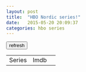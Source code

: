 ```yaml
---
layout: post
title:  "HBO Nordic series!"
date:   2015-05-20 20:09:37
categories: hbo series
---
```


<script>
(function() {
    var checkReady = function(callback) {
        if (window.jQuery) {
            callback(jQuery);
        }
        else {
            window.setTimeout(function() { checkReady(callback); }, 100);
        }
    };

    checkReady(function(jQuery) {
	var seen = localStorage.seen;
	if(seen==null)seen="";
	var rating = localStorage.rating;
	var series_array = [];

	if(rating == null || rating == ""){
	   refresh();
	} else {
	    series_array = JSON.parse(rating);
	    create_table(series_array);
	    sorter();
	}

	function refresh(){
		jQuery.get('https://api-hbon.hbo.clearleap.com/cloffice/client/web/browse/f5dde064-495d-41dc-8cd7-cbb76baaf8d0',function(data){
		    var series_array = {};
		    $(data).find("item").each(function () {
			var el = $(this);
			var title = el.find("title").text();
			var guid = el.find("guid").text();

			series_array[title] = {"rating":null,"guid":guid};
		    });
		    create_table(series_array);
		    hboloaded();
		});
	}

	function create_table(series_array){
		for(var title in series_array){
		   if(seen.search(title+";") == -1){
		      var imdb = series_array[title]["rating"];
		      var guid = series_array[title]["guid"];
		      jQuery("#hbotable").append('<tr class="toBeSorted"'+((imdb!=null)?' data-rating="'+imdb+'"':'')+((guid!=null)?' data-guid="'+guid+'"':'')+'><td><a href="https://se.hbonordic.com/series/'+title.replace(" ","-").toLowerCase()+'/'+guid+'" class="hbotitle">'+title+'</a></td><td class="imdbrating">'+((imdb!=null)?imdb:'')+'</td><td class="seen" style="cursor:pointer">seen</td></tr>');	
		   }
		}
	}


	function hboloaded(){
		var $title = jQuery('.hbotitle');
		var i = 0;
		$title.each(function(){
		    var $this = jQuery(this);
		    var data = {
		        't':$this.html().trim().replace("&amp;", "&"),
		        'plot':'short',
			'type':'series',
		        'r':'json'
		    }
		    jQuery.get('http://www.omdbapi.com/',
		               data,
		               function(response){
		                   var rating = 0;
		                   if(response.Response == "True" && jQuery.isNumeric(response.imdbRating)){
		                      rating = response.imdbRating;
		                   }
		                   if(rating != 0){
		                      $this.parent().parent().find('.imdbrating').html(rating);
		                   }
		                   $this.parent().parent().attr('data-rating',rating).addClass("toBeSorted");
		                   i++;
		                   if(i == $title.length){
		                      sorter();
		                   }
		               },
		               'json');
		});
	}

        function sorter(){
	    jQuery("#sortimdb").click(sort_imdb);
	    jQuery("#sortname").click(sort_name);

	    jQuery(".seen").click(function(){
	        seen += jQuery(this).parent().find('.hbotitle').html() + ";";
	        if(localStorage.seen!=null)localStorage.removeItem("seen");
	        localStorage.seen=seen;
	        jQuery(this).parent().remove();
		make_zebra();
	    });

	    jQuery("#refresh").click(function(){
		jQuery(".toBeSorted").remove();
		refresh();
		return false;
	    });

	    var data = {};
	    jQuery("#hbotable").find("tr.toBeSorted").each(function(){
		var $this = jQuery(this);
		var title = $this.find(".hbotitle").text();
		var rating = $this.attr("data-rating");
		var guid = $this.attr("data-guid");
		data[title] = {"rating":rating,"guid":guid};
	    });

	    sort_imdb();
	    make_zebra();
	    if(localStorage.rating!=null)localStorage.removeItem("rating");
	    localStorage.rating=JSON.stringify(data);
        };

	function sort_imdb(){
  	  jQuery("#hbotable").find(".toBeSorted").sort(function(a,b){
            return b.dataset.rating - a.dataset.rating; 
          }).appendTo("#hbotable");
	  make_zebra();
	}

	function sort_name(){
	  jQuery("#hbotable").find(".hbotitle").parent().sort(function(a,b){
                    var A = a.getElementsByClassName("hbotitle")[0].innerHTML.toLowerCase();
		    var B = b.getElementsByClassName("hbotitle")[0].innerHTML.toLowerCase();
		    if (A < B){
		        return -1;
		    }else if (A > B){
		        return  1;
		    }else{
		        return 0;
		    }
                }).appendTo("#hbotable");
		make_zebra();
	}

	function make_zebra(){
	  $("tr").attr("style","");
	  $("tr:odd").attr("style","background:#ccc");
	}
    });
})();
</script>

<button id="refresh">refresh</button>

<table id="hbotable" style="width:100%;margin-bottom:100px">
  <tr>
    <td id="sortname" style="cursor:pointer">Series</td>
    <td id="sortimdb" style="cursor:pointer">Imdb</td>
    <td></td>
  </tr>
</table>
